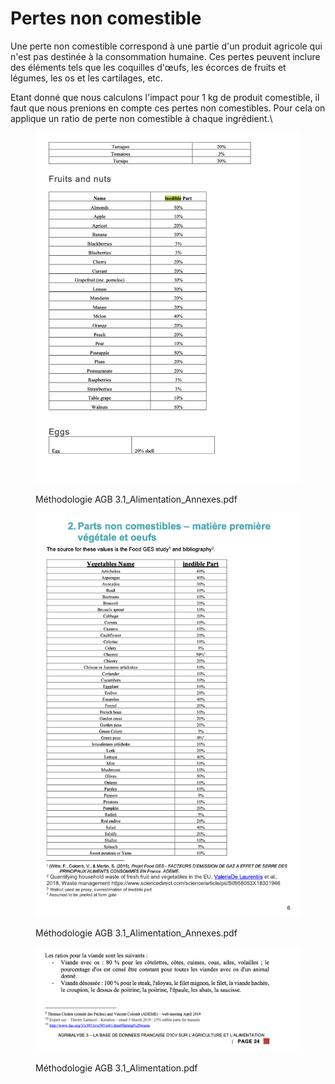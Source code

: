 # Pertes non comestible

Une perte non comestible correspond à une partie d'un produit agricole qui n'est pas destinée à la consommation humaine. Ces pertes peuvent inclure des éléments tels que les coquilles d'œufs, les écorces de fruits et légumes, les os et les cartilages, etc.

&#x20;Etant donné que nous calculons l'impact pour 1 kg de produit comestible, il faut que nous prenions en compte ces pertes non comestibles. Pour cela on applique un ratio de perte non comestible à chaque ingrédient.\


<div>

<figure><img src="../.gitbook/assets/Screenshot 2023-04-20 at 17.31.27.png" alt=""><figcaption><p>Méthodologie AGB 3.1_Alimentation_Annexes.pdf</p></figcaption></figure>

 

<figure><img src="../.gitbook/assets/Screenshot 2023-04-20 at 17.31.21 (1).png" alt=""><figcaption><p>Méthodologie AGB 3.1_Alimentation_Annexes.pdf</p></figcaption></figure>

 

<figure><img src="../.gitbook/assets/Screenshot 2023-04-20 at 17.28.24 (1).png" alt=""><figcaption><p>Méthodologie AGB 3.1_Alimentation.pdf</p></figcaption></figure>

</div>

